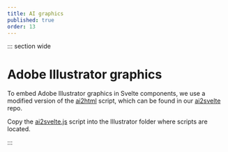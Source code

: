 ```yaml
---
title: AI graphics
published: true
order: 13
---
```


::: section wide

# Adobe Illustrator graphics

To embed Adobe Illustrator graphics in Svelte components, we use a modified version of the [ai2html](http://ai2html.org/) script, which can be found in our [ai2svelte](https://github.com/reuters-graphics/ai2svelte/) repo.

Copy the [ai2svelte.js](https://github.com/reuters-graphics/ai2svelte/blob/master/ai2svelte.js) script into the Illustrator folder where scripts are located.

:::
